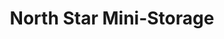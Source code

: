 ---
title: "North Star Mini-Storage"
url: /whitehorse/north-star-mini-storage-laberge-road-6/
shop: Mieten
---